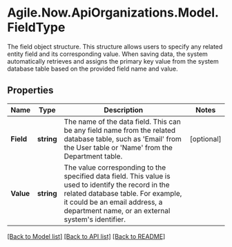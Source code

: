 # Agile.Now.ApiOrganizations.Model.FieldType
The field object structure. This structure allows users to specify any related entity field and its corresponding value. When saving data, the system automatically retrieves and assigns the primary key value from the system database table based on the provided field name and value.

## Properties

Name | Type | Description | Notes
------------ | ------------- | ------------- | -------------
**Field** | **string** | The name of the data field. This can be any field name from the related database table, such as &#39;Email&#39; from the User table or &#39;Name&#39; from the Department table. | [optional] 
**Value** | **string** | The value corresponding to the specified data field. This value is used to identify the record in the related database table. For example, it could be an email address, a department name, or an external system&#39;s identifier. | 

[[Back to Model list]](../README.md#documentation-for-models) [[Back to API list]](../README.md#documentation-for-api-endpoints) [[Back to README]](../README.md)

